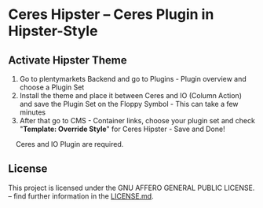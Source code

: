 # Ceres Hipster – Ceres Plugin in Hipster-Style

<div class="container-toc"></div>

## Activate Hipster Theme


1. Go to plentymarkets Backend and go to Plugins - Plugin overview and choose a Plugin Set
2. Install the theme and place it between Ceres and IO (Column Action) and save the Plugin Set on the Floppy Symbol - This can take a few minutes
3. After that go to CMS - Container links, choose your plugin set and check "<b>Template: Override Style</b>" for Ceres Hipster - Save and Done!

<div class="alert alert-info" role="alert">
    Ceres and IO Plugin are required.
</div>

## License

This project is licensed under the GNU AFFERO GENERAL PUBLIC LICENSE. – find further information in the [LICENSE.md](https://github.com/plentymarkets/plugin-ceres/blob/stable/LICENSE.md).

